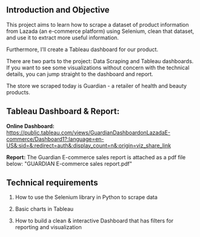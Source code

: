 ## Introduction and Objective

This project aims to learn how to scrape a dataset of product information from Lazada (an e-commerce platform) using Selenium, clean that dataset, and use it to extract more useful information.

Furthermore, I'll create a Tableau dashboard for our product.

There are two parts to the project: Data Scraping and Tableau dashboards. If you want to see some visualizations without concern with the technical details, you can jump straight to the dashboard and report.

The store we scraped today is Guardian - a retailer of health and beauty products.

## Tableau Dashboard & Report:

  **Online Dashboard:** https://public.tableau.com/views/GuardianDashboardonLazadaE-commerce/Dashboard1?:language=en-US&:sid=&:redirect=auth&:display_count=n&:origin=viz_share_link

  **Report:** The Guardian E-commerce sales report is attached as a pdf file below: "GUARDIAN E-commerce sales report.pdf"

## Technical requirements

1. How to use the Selenium library in Python to scrape data

2. Basic charts in Tableau

3. How to build a clean & interactive Dashboard that has filters for reporting and visualization


